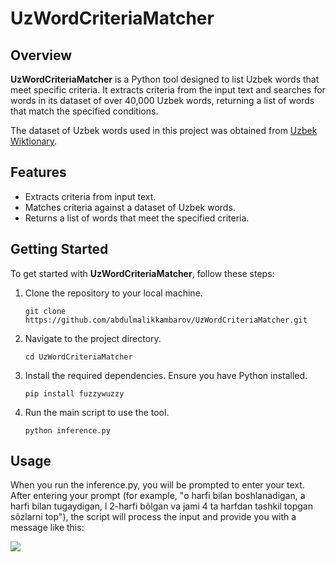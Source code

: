 # UzWordCriteriaMatcher

## Overview

**UzWordCriteriaMatcher** is a Python tool designed to list Uzbek words that meet specific criteria. It extracts criteria from the input text and searches for words in its dataset of over 40,000 Uzbek words, returning a list of words that match the specified conditions.

The dataset of Uzbek words used in this project was obtained from [Uzbek Wiktionary](https://uz.wiktionary.org/wiki/Turkum:O%CA%BBzbek_tili).

## Features

- Extracts criteria from input text.
- Matches criteria against a dataset of Uzbek words.
- Returns a list of words that meet the specified criteria.

## Getting Started

To get started with **UzWordCriteriaMatcher**, follow these steps:

1. Clone the repository to your local machine.

   ```shell
   git clone https://github.com/abdulmalikkambarov/UzWordCriteriaMatcher.git

2. Navigate to the project directory.

   ```shell
   cd UzWordCriteriaMatcher

3. Install the required dependencies. Ensure you have Python installed.

   ```shell
   pip install fuzzywuzzy

4. Run the main script to use the tool.

   ```shell
   python inference.py

## Usage

When you run the inference.py, you will be prompted to enter your text. After entering your prompt (for example, "o harfi bilan boshlanadigan, a harfi bilan tugaydigan, l 2-harfi bõlgan va jami 4 ta harfdan tashkil topgan sõzlarni top"), the script will process the input and provide you with a message like this:

![](./images/example.png)
